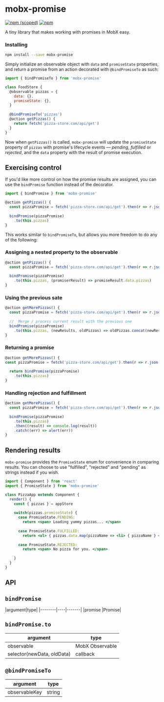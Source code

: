 # mobx-promise
[![npm (scoped)](https://img.shields.io/npm/v/mobx-promise.svg)](https://www.npmjs.com/package/mobx-promise)
[![npm](https://img.shields.io/npm/l/mobx-promise.svg)](https://www.npmjs.com/package/mobx-promise)

A tiny library that makes working with promises in MobX easy.


### Installing
```bash
npm install --save mobx-promise
```

Simply initialize an observable object with `data` and `promiseState` properties, and return a promise from an action decorated with `@bindPromiseTo` as such:

```jsx
import { bindPromiseTo } from 'mobx-promise'

class FoodStore {
  @observable pizzas = {
    data: {},
    promiseState: {},
  }
  
  @bindPromiseTo('pizzas')
  @action getPizzas() {
    return fetch('pizza-store.com/api/get')           
  }
}
```
Now when `getPizzas()` is called, `mobx-promise` will update the `promiseState` property of `pizzas` with promise's lifecycle events — _pending_, _fulfilled_ or _rejected_, and the `data` property with the result of promise execution.

## Exercising control
If you'd like more control on how the promise results are assigned, you can use the `bindPromise` function instead of the decorator. 

```js
import { bindPromise } from 'mobx-promise'

@action getPizzas() {
  const pizzaPromise = fetch('pizza-store.com/api/get').then(r => r.json())
    
  bindPromise(pizzaPromise)
    .to(this.pizzas)               
}
```

This works similar to `bindPromiseTo`, but allows you more freedom to do any of the following:

### Assigning a nested property to the observable
```jsx
@action getPizzas() {
  const pizzaPromise = fetch('pizza-store.com/api/get').then(r => r.json())
  
  bindPromise(pizzaPromise)
    .to(this.pizzas, (promiserResult) => promiseResult.data.pizzas)                
}
```

### Using the previous sate
```js
@action getMorePizzas() {
  const pizzaPromise = fetch('pizza-store.com/api/get').then(r => r.json())
    
  //  Merge / process current result with the previous one
  bindPromise(pizzaPromise)
    .to(this.pizzas, (newResults, oldPizzas) => oldPizzas.concat(newResults))              
}
```  
### Returning a promise
```js
@action getMorePizzas() {
const pizzaPromise = fetch('pizza-store.com/api/get').then(r => r.json())
  
  return bindPromise(pizzaPromise)
    .to(this.pizzas)
}
```

### Handling rejection and fulfillment
```js  
@action getMorePizzas() {
  const pizzaPromise = fetch('pizza-store.com/api/get').then(r => r.json())
    
  bindPromise(pizzaPromise)
    .to(this.pizzas)
    .then((result) => console.log(result))
    .catch((err) => alert(err))
}

```

## Rendering results
`mobx-promise` provides the `PromiseState` enum for convenience in comparing results. You can choose to use "fulfilled", "rejected" and "pending" as strings instead if you wish.

```jsx
import { Component } from 'react'
import { PromiseState } from 'mobx-promise'

class PizzaApp extends Component {
  render() {
    const { pizzas } = appStore
    
    switch(pizzas.promiseState) {
      case PromiseState.PENDING:
        return <span> Loading yummy pizzas... </span>
       
      case PromiseState.FULFILLED:
        return <ul> { pizzas.data.map(pizzaName => <li> { pizzaName } </li>) }  </ul>
        
      case PromiseState.REJECTED:
        return <span> No pizza for you. </span>
    
    }
  }
}

```

## API

## `bindPromise`


|argument|type|
|--------|----|-------|
|promise      |Promise|

## `bindPromise.to`


|argument|type|
|--------|----|
|observable      |MobX Observable|
|selector(newData, oldData)| callback |

## `@bindPromiseTo`


|argument|type|
|--------|----|
|observableKey      |string|
